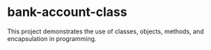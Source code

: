 # bank-account-class
This project demonstrates the use of classes, objects, methods, and encapsulation in programming.
